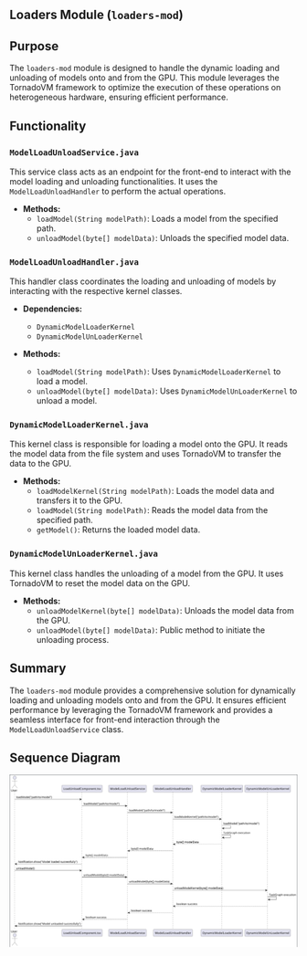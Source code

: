 ## Loaders Module (`loaders-mod`)

## Purpose

The `loaders-mod` module is designed to handle the dynamic loading and unloading of models onto and from the GPU. This module leverages the TornadoVM framework to optimize the execution of these operations on heterogeneous hardware, ensuring efficient performance.

## Functionality

### `ModelLoadUnloadService.java`

This service class acts as an endpoint for the front-end to interact with the model loading and unloading functionalities. It uses the `ModelLoadUnloadHandler` to perform the actual operations.

- **Methods:**
  - `loadModel(String modelPath)`: Loads a model from the specified path.
  - `unloadModel(byte[] modelData)`: Unloads the specified model data.

### `ModelLoadUnloadHandler.java`

This handler class coordinates the loading and unloading of models by interacting with the respective kernel classes.

- **Dependencies:**
  - `DynamicModelLoaderKernel`
  - `DynamicModelUnLoaderKernel`

- **Methods:**
  - `loadModel(String modelPath)`: Uses `DynamicModelLoaderKernel` to load a model.
  - `unloadModel(byte[] modelData)`: Uses `DynamicModelUnLoaderKernel` to unload a model.

### `DynamicModelLoaderKernel.java`

This kernel class is responsible for loading a model onto the GPU. It reads the model data from the file system and uses TornadoVM to transfer the data to the GPU.

- **Methods:**
  - `loadModelKernel(String modelPath)`: Loads the model data and transfers it to the GPU.
  - `loadModel(String modelPath)`: Reads the model data from the specified path.
  - `getModel()`: Returns the loaded model data.

### `DynamicModelUnLoaderKernel.java`

This kernel class handles the unloading of a model from the GPU. It uses TornadoVM to reset the model data on the GPU.

- **Methods:**
  - `unloadModelKernel(byte[] modelData)`: Unloads the model data from the GPU.
  - `unloadModel(byte[] modelData)`: Public method to initiate the unloading process.

## Summary

The `loaders-mod` module provides a comprehensive solution for dynamically loading and unloading models onto and from the GPU. It ensures efficient performance by leveraging the TornadoVM framework and provides a seamless interface for front-end interaction through the `ModelLoadUnloadService` class.

## Sequence Diagram

![Loaders Sequence Diagram](pumles/loaders.png)
